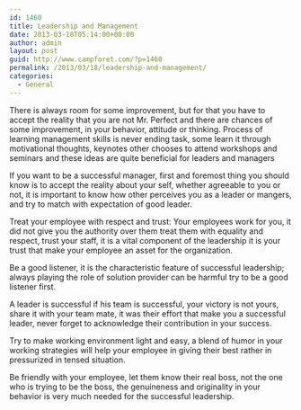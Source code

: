 ```yaml
---
id: 1460
title: Leadership and Management
date: 2013-03-18T05:14:00+00:00
author: admin
layout: post
guid: http://www.campforet.com/?p=1460
permalink: /2013/03/18/leadership-and-management/
categories:
  - General
---
```

There is always room for some improvement, but for that you have to accept the reality that you are not Mr. Perfect and there are chances of some improvement, in your behavior, attitude or thinking. Process of learning management skills is never ending task, some learn it through motivational thoughts, keynotes other chooses to attend workshops and seminars and these ideas are quite beneficial for leaders and managers

If you want to be a successful manager, first and foremost thing you should know is to accept the reality about your self, whether agreeable to you or not, it is important to know how other perceives you as a leader or mangers, and try to match with expectation of good leader.

Treat your employee with respect and trust: Your employees work for you, it did not give you the authority over them treat them with equality and respect, trust your staff, it is a vital component of the leadership it is your trust that make your employee an asset for the organization.

Be a good listener, it is the characteristic feature of successful leadership; always playing the role of solution provider can be harmful try to be a good listener first.

A leader is successful if his team is successful, your victory is not yours, share it with your team mate, it was their effort that make you a successful leader, never forget to acknowledge their contribution in your success.
  
Try to make working environment light and easy, a blend of humor in your working strategies will help your employee in giving their best rather in pressurized in tensed situation.

Be friendly with your employee, let them know their real boss, not the one who is trying to be the boss, the genuineness and originality in your behavior is very much needed for the successful leadership.